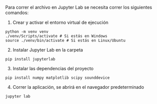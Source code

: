 Para correr el archivo en Jupyter Lab se necesita correr los siguientes comandos:

1. Crear y activar el entorno virtual de ejecución
  
```
python -m venv venv
./venv/Scripts/activate # Si estás en Windows
source ./venv/bin/activate # Si estás en Linux/Ubuntu
```

2. Instalar Jupyter Lab en la carpeta

```
pip install jupyterlab
```
3. Instalar las dependencias del proyecto   

```
pip install numpy matplotlib scipy sounddevice
```
4. Correr la aplicación, se abrirá en el navegador predeterminado

```
jupyter lab
```

